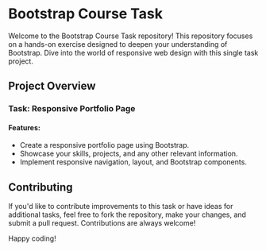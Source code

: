 # Bootstrap Course Task

Welcome to the Bootstrap Course Task repository! This repository focuses on a hands-on exercise designed to deepen your understanding of Bootstrap. 
Dive into the world of responsive web design with this single task project.

## Project Overview

### Task: Responsive Portfolio Page

#### Features:
- Create a responsive portfolio page using Bootstrap.
- Showcase your skills, projects, and any other relevant information.
- Implement responsive navigation, layout, and Bootstrap components.


## Contributing

If you'd like to contribute improvements to this task or have ideas for additional tasks, feel free to fork the repository, make your changes, and submit a pull request. Contributions are always welcome!



Happy coding!

